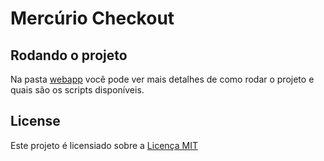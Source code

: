 # Mercúrio Checkout

## Rodando o projeto

Na pasta [webapp](webapp) você pode ver mais detalhes de como rodar o projeto e quais são os scripts disponíveis.

## License

Este projeto é licensiado sobre a [Licença MIT](./LICENSE)
